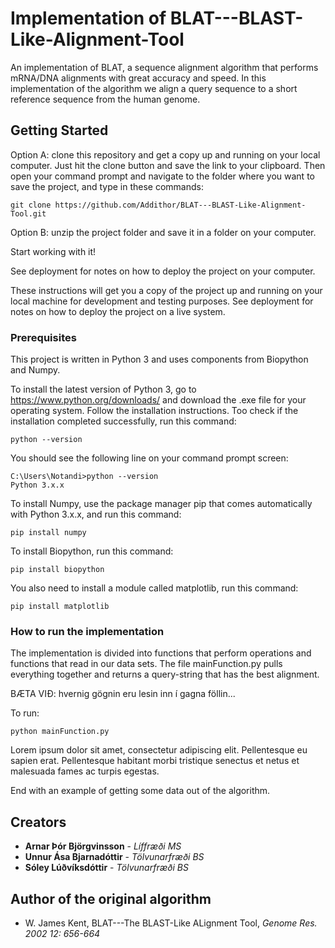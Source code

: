 # Implementation of BLAT---BLAST-Like-Alignment-Tool

An implementation of BLAT, a sequence alignment algorithm that performs mRNA/DNA alignments with great accuracy and speed. In this implementation of the algorithm we align a query sequence to a short reference sequence from the human genome.

## Getting Started

Option A: clone this repository and get a copy up and running on your local computer. Just hit the clone button and save the link to your clipboard. Then open your command prompt and navigate to the folder where you want to save the project, and type in these commands:
```
git clone https://github.com/Addithor/BLAT---BLAST-Like-Alignment-Tool.git
```

Option B: unzip the project folder and save it in a folder on your computer. 

Start working with it!

See deployment for notes on how to deploy the project on your computer.

These instructions will get you a copy of the project up and running on your local machine for development and testing purposes. See deployment for notes on how to deploy the project on a live system.

### Prerequisites

This project is written in Python 3 and uses components from Biopython and Numpy.

To install the latest version of Python 3, go to https://www.python.org/downloads/ and download the .exe file for your operating system. Follow the installation instructions. Too check if the installation completed successfully, run this command:
```
python --version
```
You should see the following line on your command prompt screen: 
```
C:\Users\Notandi>python --version
Python 3.x.x
```
To install Numpy, use the package manager pip that comes automatically with Python 3.x.x, and run this command:
```
pip install numpy
```
To install Biopython, run this command:
```
pip install biopython
```
You also need to install a module called matplotlib, run this command:
```
pip install matplotlib
```

### How to run the implementation

The implementation is divided into functions that perform operations and functions that read in our data sets. The file mainFunction.py pulls everything together and returns a query-string that has the best alignment.

BÆTA VIÐ: hvernig gögnin eru lesin inn í gagna föllin...

To run:
```
python mainFunction.py
```

Lorem ipsum dolor sit amet, consectetur adipiscing elit. Pellentesque eu sapien erat. Pellentesque habitant morbi tristique senectus et netus et malesuada fames ac turpis egestas.

End with an example of getting some data out of the algorithm.

## Creators

* **Arnar Þór Björgvinsson** - *Líffræði MS*
* **Unnur Ása Bjarnadóttir** - *Tölvunarfræði BS*
* **Sóley Lúðvíksdóttir** - *Tölvunarfræði BS*

## Author of the original algorithm

* W. James Kent, BLAT---The BLAST-Like ALignment Tool, *Genome Res. 2002 12: 656-664*

